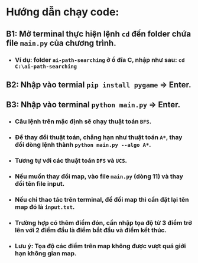 # Hướng dẫn chạy code:
## B1: Mở terminal thực hiện lệnh `cd` đến folder chứa file `main.py` của chương trình.
* ### Ví dụ: folder `ai-path-searching` ở ổ đĩa C, nhập như sau: `cd C:\ai-path-searching`
## B2: Nhập vào termial `pip install pygame` => Enter.
## B3: Nhập vào terminal `python main.py` => Enter.
* ### Câu lệnh trên mặc định sẽ chạy thuật toán `BFS`.
* ### Để thay đổi thuật toán, chẳng hạn như thuật toán `A*`, thay đổi dòng lệnh thành `python main.py --algo A*`.
* ### Tương tự với các thuật toán `DFS` và `UCS`.
* ### Nếu muốn thay đổi map, vào file `main.py` (dòng 11) và thay đổi tên file input.
* ### Nếu chỉ thao tác trên terminal, để đổi map thì cần đặt lại tên map đó là `input.txt`.
* ### Trường hợp có thêm điểm đón, cần nhập tọa độ từ 3 điểm trở lên với 2 điểm đầu là điểm bắt đầu và điểm kết thúc.
* ### Lưu ý: Tọa độ các điểm trên map không được vượt quá giới hạn không gian map.
